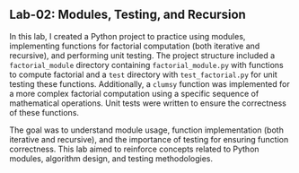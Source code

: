 ## Lab-02: Modules, Testing, and Recursion

In this lab, I created a Python project to practice using modules, implementing functions for factorial computation (both iterative and recursive), and performing unit testing. The project structure included a `factorial_module` directory containing `factorial_module.py` with functions to compute factorial and a `test` directory with `test_factorial.py` for unit testing these functions. Additionally, a `clumsy` function was implemented for a more complex factorial computation using a specific sequence of mathematical operations. Unit tests were written to ensure the correctness of these functions.

The goal was to understand module usage, function implementation (both iterative and recursive), and the importance of testing for ensuring function correctness. This lab aimed to reinforce concepts related to Python modules, algorithm design, and testing methodologies.
